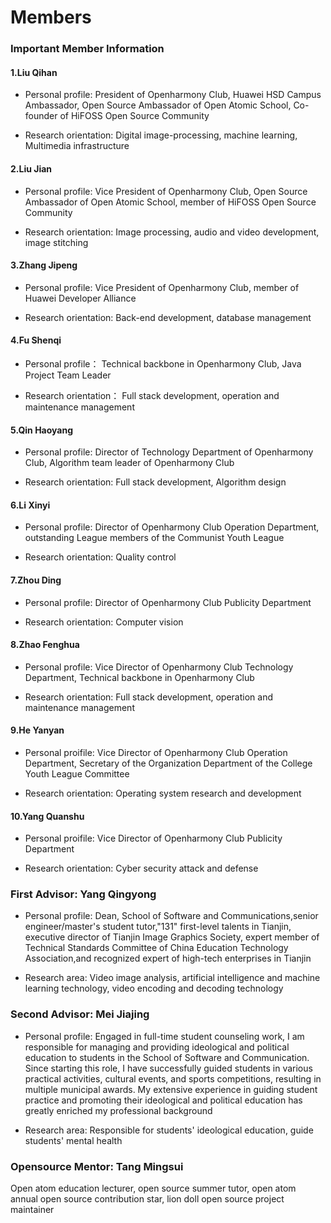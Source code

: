 # Members
### Important Member Information

#### 1.Liu Qihan

* Personal profile:
  President of Openharmony Club, Huawei HSD Campus Ambassador, Open Source Ambassador of Open Atomic School, Co-founder of HiFOSS Open Source Community

* Research orientation:
  Digital image-processing, machine learning, Multimedia infrastructure

#### 2.Liu Jian

* Personal profile:
  Vice President of Openharmony Club, Open Source Ambassador of Open Atomic School, member of HiFOSS Open Source Community

* Research orientation:
  Image processing, audio and video development, image stitching

#### 3.Zhang Jipeng

* Personal profile:
  Vice President of Openharmony Club, member of Huawei Developer Alliance

* Research orientation:
  Back-end development, database management

#### 4.Fu Shenqi

* Personal profile：
  Technical backbone in Openharmony Club, Java Project Team Leader

* Research orientation：
  Full stack development, operation and maintenance management

#### 5.Qin Haoyang

* Personal profile:
  Director of Technology Department of Openharmony Club, Algorithm team leader of Openharmony Club

* Research orientation:
  Full stack development, Algorithm design

#### 6.Li Xinyi

* Personal profile:
  Director of Openharmony Club Operation Department, outstanding League members of the Communist Youth League

* Research orientation:
  Quality control

#### 7.Zhou Ding

* Personal profile:
  Director of Openharmony Club Publicity Department
  
* Research orientation:
  Computer vision

#### 8.Zhao Fenghua

* Personal profile:
  Vice Director of Openharmony Club Technology Department, Technical backbone in Openharmony Club

* Research orientation:
  Full stack development, operation and maintenance management

#### 9.He Yanyan

* Personal proifile:
  Vice Director of Openharmony Club Operation Department, Secretary of the Organization Department of the College Youth League Committee

* Research orientation:
  Operating system research and development

#### 10.Yang Quanshu

* Personal proifile:
  Vice Director of Openharmony Club Publicity Department

* Research orientation:
  Cyber security attack and defense

### First Advisor: Yang Qingyong

* Personal profile:
  Dean, School of Software and Communications,senior engineer/master's student tutor,"131" first-level talents in Tianjin, executive director of Tianjin Image Graphics Society, expert member of Technical Standards Committee of China Education Technology Association,and recognized expert of high-tech enterprises in Tianjin

* Research area:
  Video image analysis, artificial intelligence and machine learning technology, video encoding and decoding technology

### Second Advisor: Mei Jiajing

* Personal profile:
  Engaged in full-time student counseling work, I am responsible for managing and providing ideological and political education to students in the School of Software and Communication. Since starting this role, I have successfully guided students in various practical activities, cultural events, and sports competitions, resulting in multiple municipal awards. My extensive experience in guiding student practice and promoting their ideological and political education has greatly enriched my professional background

* Research area:
  Responsible for students' ideological education, guide students' mental health

### Opensource Mentor: Tang Mingsui

Open atom education lecturer, open source summer tutor, open atom annual open source contribution star, lion doll open source project maintainer

<!-- #### 2.Peng Yuli

* Personal profile：
  Vice President of Openharmony Club, member of Internet + Guosai Team

* Research orientation：
  Foreign trade finance -->

<!-- #### 4.Li Tongtong

* Personal profile：
  Director of Openharmony Club Publicity Department,member of Huawei Developer Alliance

* Research orientation：
  Arts and Crafts,Art Design -->


